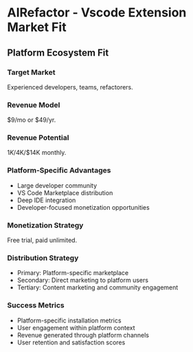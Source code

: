 # AIRefactor - Vscode Extension Market Fit

## Platform Ecosystem Fit

### Target Market
Experienced developers, teams, refactorers.

### Revenue Model
$9/mo or $49/yr.

### Revenue Potential
$1K/$4K/$14K monthly.

### Platform-Specific Advantages
- Large developer community
- VS Code Marketplace distribution
- Deep IDE integration
- Developer-focused monetization opportunities

### Monetization Strategy
Free trial, paid unlimited.

### Distribution Strategy
- Primary: Platform-specific marketplace
- Secondary: Direct marketing to platform users
- Tertiary: Content marketing and community engagement

### Success Metrics
- Platform-specific installation metrics
- User engagement within platform context
- Revenue generated through platform channels
- User retention and satisfaction scores

